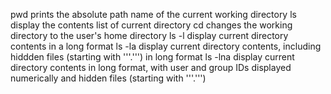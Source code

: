 pwd prints the absolute path name of the current working directory
ls display the contents list of current directory
cd changes the working directory to the user's home directory
ls -l display current directory contents in a long format
ls -la display current directory contents, including hiddden files (starting with '''.''') in long format
ls -lna display current directory contents in long format, with user and group IDs displayed numerically and hidden files (starting with '''.''')

